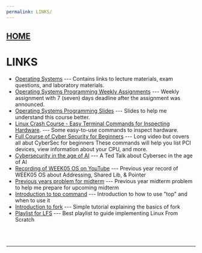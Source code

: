 ```yaml
---
permalink: LINKS/
---
```


## [HOME](../)

# LINKS

* [Operating Systems](https://os.vlsm.org/) ---
  Contains links to lecture materials, exam questions, and laboratory materials.
* [Operating Systems Programming Weekly Assignments](https://demos.vlsm.org/) ---
  Weekly assignment with 7 (seven) days deadline after the assignment was announced.
* [Operating Systems Programming Slides](https://docos.vlsm.org/) ---
  Slides to help me understand this course better.
* [Linux Crash Course - Easy Terminal Commands for Inspecting Hardware](https://youtu.be/oGyJr-iUwt8?si=59V2boc0XfmlFekg). ---
Some easy-to-use commands to inspect hardware. 
* [Full Course of Cyber Security for Beginners](https://www.youtube.com/watch?v=U_P23SqJaDc) --- 
Long video but covers all abut CyberSec for beginners
These commands will help you list PCI devices, view information about your CPU, and more.
* [Cybersecurity in the age of AI](https://youtu.be/qVET1vD3NtQ?si=bY2KSkQ7V7DoN3rG) ---
A Ted Talk about Cybersec in the age of AI
* [Recording of WEEK05 OS on YouTube](https://youtu.be/uFj7mKNq1t0?si=HTYe3KwTkHKmYBSU) ---
Previous year record of WEEK05 OS about Addressing, Shared Lib, & Pointer
* [Previous years problem for midterm](https://rms46.vlsm.org/2/200.pdf) ---
Previous year midterm problem to help me prepare for upcoming midterm
* [Introduction to top command](https://www.howtogeek.com/668986/how-to-use-the-linux-top-command-and-understand-its-output/) ---
Introduction to how to use "top" and when to use it
* [Introduction to fork](https://youtu.be/xVSPv-9x3gk?si=oPd4aqUfPdRhrFnG) ---
Simple tutorial explaining the basics of fork
* [Playlist for LFS](https://youtube.com/playlist?list=PLyc5xVO2uDsDzdT8lkx430hZ-gY69wgS3&si=ROYMDo_WTEHuEVAM) ---
Best playlist to guide implementing Linux From Scratch
<br>
<br>
<hr>
